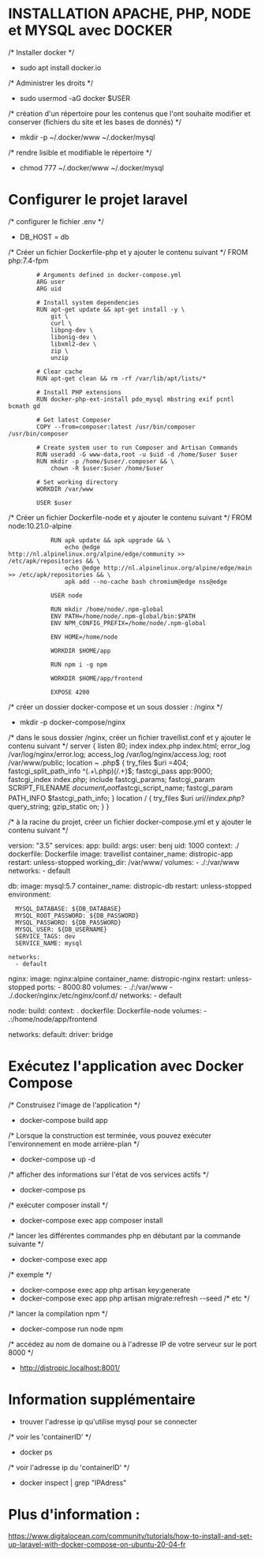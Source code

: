 # INSTALLATION APACHE, PHP, NODE et MYSQL avec DOCKER

/* Installer docker */
* sudo apt install docker.io

/* Administrer les droits */
* sudo usermod -aG docker $USER

/* création d'un répertoire pour les contenus que l'ont souhaite modifier et conserver (fichiers du site et les bases de donnés) */
* mkdir -p ~/.docker/www ~/.docker/mysql

/* rendre lisible et modifiable le répertoire */
* chmod 777 ~/.docker/www ~/.docker/mysql

# Configurer le projet laravel
/* configurer le fichier .env */
* DB_HOST = db

/* Créer un fichier Dockerfile-php et y ajouter le contenu suivant */
            FROM php:7.4-fpm

            # Arguments defined in docker-compose.yml
            ARG user
            ARG uid

            # Install system dependencies
            RUN apt-get update && apt-get install -y \
                git \
                curl \
                libpng-dev \
                libonig-dev \
                libxml2-dev \
                zip \
                unzip

            # Clear cache
            RUN apt-get clean && rm -rf /var/lib/apt/lists/*

            # Install PHP extensions
            RUN docker-php-ext-install pdo_mysql mbstring exif pcntl bcmath gd

            # Get latest Composer
            COPY --from=composer:latest /usr/bin/composer /usr/bin/composer

            # Create system user to run Composer and Artisan Commands
            RUN useradd -G www-data,root -u $uid -d /home/$user $user
            RUN mkdir -p /home/$user/.composer && \
                chown -R $user:$user /home/$user

            # Set working directory
            WORKDIR /var/www

            USER $user

/* Créer un fichier Dockerfile-node et y ajouter le contenu suivant */
FROM node:10.21.0-alpine

                RUN apk update && apk upgrade && \
                    echo @edge http://nl.alpinelinux.org/alpine/edge/community >> /etc/apk/repositories && \
                    echo @edge http://nl.alpinelinux.org/alpine/edge/main >> /etc/apk/repositories && \
                    apk add --no-cache bash chromium@edge nss@edge

                USER node

                RUN mkdir /home/node/.npm-global
                ENV PATH=/home/node/.npm-global/bin:$PATH
                ENV NPM_CONFIG_PREFIX=/home/node/.npm-global

                ENV HOME=/home/node

                WORKDIR $HOME/app

                RUN npm i -g npm

                WORKDIR $HOME/app/frontend

                EXPOSE 4200

/* créer un dossier docker-compose et un sous dossier : /nginx */
* mkdir -p docker-compose/nginx

/* dans le sous dossier /nginx, créer un fichier travellist.conf et y ajouter le contenu suivant */
            server {
                listen 80;
                index index.php index.html;
                error_log  /var/log/nginx/error.log;
                access_log /var/log/nginx/access.log;
                root /var/www/public;
                location ~ \.php$ {
                    try_files $uri =404;
                    fastcgi_split_path_info ^(.+\.php)(/.+)$;
                    fastcgi_pass app:9000;
                    fastcgi_index index.php;
                    include fastcgi_params;
                    fastcgi_param SCRIPT_FILENAME $document_root$fastcgi_script_name;
                    fastcgi_param PATH_INFO $fastcgi_path_info;
                }
                location / {
                    try_files $uri $uri/ /index.php?$query_string;
                    gzip_static on;
                }
            }


/* à la racine du projet, créer un fichier docker-compose.yml et y ajouter le contenu suivant */

version: "3.5"
services:
  app:
    build:
      args:
        user: benj
        uid: 1000
      context: ./
      dockerfile: Dockerfile
    image: travellist
    container_name: distropic-app
    restart: unless-stopped
    working_dir: /var/www/
    volumes:
      - ./:/var/www
    networks:
      - default

  db:
    image: mysql:5.7
    container_name: distropic-db
    restart: unless-stopped
    environment:
      
      MYSQL_DATABASE: ${DB_DATABASE}
      MYSQL_ROOT_PASSWORD: ${DB_PASSWORD}
      MYSQL_PASSWORD: ${DB_PASSWORD}
      MYSQL_USER: ${DB_USERNAME}
      SERVICE_TAGS: dev
      SERVICE_NAME: mysql

    networks:
      - default
  
      

  nginx:
    image: nginx:alpine
    container_name: distropic-nginx
    restart: unless-stopped
    ports:
      - 8000:80
    volumes:
      - ./:/var/www
      - ./.docker/nginx:/etc/nginx/conf.d/
    networks:
      - default

  node:
    build:
      context: .
      dockerfile: Dockerfile-node
    volumes: 
      - .:/home/node/app/frontend

networks:
  default:
    driver: bridge


# Exécutez l'application avec Docker Compose 

/* Construisez l'image de l'application */
* docker-compose build app

/* Lorsque la construction est terminée, vous pouvez exécuter l'environnement en mode arrière-plan */
* docker-compose up -d

/* afficher des informations sur l'état de vos services actifs */
* docker-compose ps

/*  exécuter composer install */ 
* docker-compose exec app composer install

/* lancer les différentes commandes php en débutant par la commande suivante */
* docker-compose exec app

/* exemple */
* docker-compose exec app php artisan key:generate
* docker-compose exec app php artisan migrate:refresh --seed
/* etc */ 

/* lancer la compilation npm */
* docker-compose run node npm <cmd>

/* accédez au nom de domaine ou à l'adresse IP de votre serveur sur le port 8000 */
* http://distropic.localhost:8001/

# Information supplémentaire 

- trouver l'adresse ip qu'utilise mysql pour se connecter

/* voir les 'containerID' */
* docker ps

/* voir l'adresse ip du 'containerID' */
* docker inspect <containerID> | grep "IPAdress"


# Plus d'information : 
https://www.digitalocean.com/community/tutorials/how-to-install-and-set-up-laravel-with-docker-compose-on-ubuntu-20-04-fr